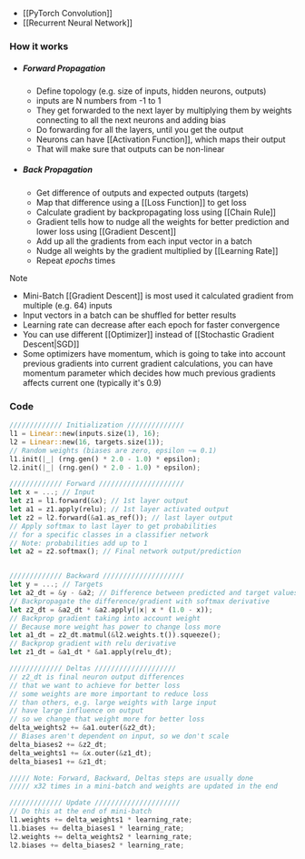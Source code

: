 - [[PyTorch Convolution]]
- [[Recurrent Neural Network]]
### How it works
- ##### Forward Propagation
	- Define topology (e.g. size of inputs, hidden neurons, outputs)
	- inputs are N numbers from -1 to 1
	- They get forwarded to the next layer by multiplying them by weights connecting to all the next neurons and adding bias
	- Do forwarding for all the layers, until you get the output
	- Neurons can have [[Activation Function]], which maps their output
	- That will make sure that outputs can be non-linear
- ##### Back Propagation
	- Get difference of outputs and expected outputs (targets)
	- Map that difference using a [[Loss Function]] to get loss
	- Calculate gradient by backpropagating loss using [[Chain Rule]] 
	- Gradient tells how to nudge all the weights for better prediction and lower loss using [[Gradient Descent]]
	- Add up all the gradients from each input vector in a batch
	- Nudge all weights by the gradient multiplied by [[Learning Rate]]
	- Repeat $epochs$ times

> [!note]
> - Mini-Batch [[Gradient Descent]] is most used
>   it calculated gradient from multiple (e.g. $64$) inputs
> - Input vectors in a batch can be shuffled for better results
> - Learning rate can decrease after each epoch for faster convergence
> - You can use different [[Optimizer]] instead of [[Stochastic Gradient Descent|SGD]]
> - Some optimizers have momentum, which is going to take into account previous gradients into current gradient calculations, you can have momentum parameter which decides how much previous gradients affects current one (typically it's 0.9)
### Code
``` rust
///////////// Initialization //////////////
l1 = Linear::new(inputs.size(1), 16);
l2 = Linear::new(16, targets.size(1));
// Random weights (biases are zero, epsilon ~= 0.1)
l1.init(|_| (rng.gen() * 2.0 - 1.0) * epsilon);
l2.init(|_| (rng.gen() * 2.0 - 1.0) * epsilon);

///////////// Forward /////////////////////
let x = ...; // Input
let z1 = l1.forward(&x); // 1st layer output
let a1 = z1.apply(relu); // 1st layer activated output
let z2 = l2.forward(&a1.as_ref()); // last layer output
// Apply softmax to last layer to get probabilities
// for a specific classes in a classifier network
// Note: probabilities add up to 1
let a2 = z2.softmax(); // Final network output/prediction


///////////// Backward ////////////////////
let y = ...; // Targets
let a2_dt = &y - &a2; // Difference between predicted and target values
// Backpropagate the difference/gradient with softmax derivative
let z2_dt = &a2_dt * &a2.apply(|x| x * (1.0 - x));
// Backprop gradient taking into account weight
// Because more weight has power to change loss more
let a1_dt = z2_dt.matmul(&l2.weights.t()).squeeze();
// Backprop gradient with relu derivative
let z1_dt = &a1_dt * &a1.apply(relu_dt);

///////////// Deltas ////////////////////
// z2_dt is final neuron output differences 
// that we want to achieve for better loss
// some weights are more important to reduce loss
// than others, e.g. large weights with large input
// have large influence on output
// so we change that weight more for better loss
delta_weights2 += &a1.outer(&z2_dt);
// Biases aren't dependent on input, so we don't scale
delta_biases2 += &z2_dt;
delta_weights1 += &x.outer(&z1_dt);
delta_biases1 += &z1_dt;

///// Note: Forward, Backward, Deltas steps are usually done
///// x32 times in a mini-batch and weights are updated in the end

///////////// Update /////////////////////
// Do this at the end of mini-batch
l1.weights += delta_weights1 * learning_rate;
l1.biases += delta_biases1 * learning_rate;
l2.weights += delta_weights2 * learning_rate;
l2.biases += delta_biases2 * learning_rate;
```
